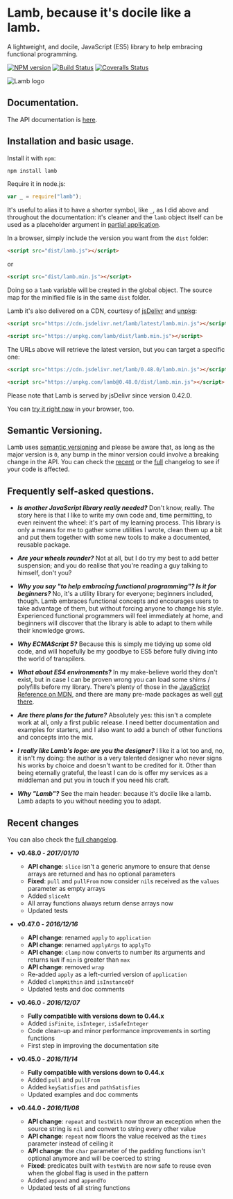# Lamb, because it's docile like a lamb.

A lightweight, and docile, JavaScript (ES5) library to help embracing functional programming.

[![NPM version](https://img.shields.io/npm/v/lamb.svg)](https://www.npmjs.com/package/lamb) [![Build Status](https://img.shields.io/travis/ascartabelli/lamb/master.svg)](https://travis-ci.org/ascartabelli/lamb) [![Coveralls Status](https://img.shields.io/coveralls/ascartabelli/lamb/master.svg)](https://coveralls.io/github/ascartabelli/lamb)

![Lamb logo](https://ascartabelli.github.io/lamb/images/logo_600x130.png "Lamb, because it's docile like a lamb")

## Documentation.

The API documentation is [here](https://ascartabelli.github.io/lamb/module-lamb.html).

## Installation and basic usage.

Install it with `npm`:

```bash
npm install lamb
```

Require it in node.js:

```javascript
var _ = require("lamb");
```

It's useful to alias it to have a shorter symbol, like `_`, as I did above and throughout the documentation: it's cleaner and the
`lamb` object itself can be used as a placeholder argument in [partial application](https://ascartabelli.github.io/lamb/module-lamb.html#partial).

In a browser, simply include the version you want from the `dist` folder:

```html
<script src="dist/lamb.js"></script>
```

or

```html
<script src="dist/lamb.min.js"></script>
```

Doing so a `lamb` variable will be created in the global object.
The source map for the minified file is in the same `dist` folder.

Lamb it's also delivered on a CDN, courtesy of [jsDelivr](https://www.jsdelivr.com/) and [unpkg](https://unpkg.com/):

```html
<script src="https://cdn.jsdelivr.net/lamb/latest/lamb.min.js"></script>
```

```html
<script src="https://unpkg.com/lamb/dist/lamb.min.js"></script>
```

The URLs above will retrieve the latest version, but you can target a specific one:

```html
<script src="https://cdn.jsdelivr.net/lamb/0.48.0/lamb.min.js"></script>
```

```html
<script src="https://unpkg.com/lamb@0.48.0/dist/lamb.min.js"></script>
```

Please note that Lamb is served by jsDelivr since version 0.42.0.

You can [try it right now](https://runkit.com/npm/lamb) in your browser, too.

## Semantic Versioning.

Lamb uses [semantic versioning](http://semver.org/) and please be aware that, as long as the major version is `0`, any
bump in the minor version could involve a breaking change in the API.
You can check the [recent](#recent_changes) or the [full](https://ascartabelli.github.io/lamb/changelog.html) changelog to see if your code is affected.

## Frequently self-asked questions.

- ***Is another JavaScript library really needed?***
  Don't know, really.
  The story here is that I like to write my own code and, time permitting, to even reinvent the wheel: it's part of my learning process.
  This library is only a means for me to gather some utilities I wrote, clean them up a bit and put them together with some new tools to make
  a documented, reusable package.

- ***Are your wheels rounder?***
  Not at all, but I do try my best to add better suspension; and you do realise that you're reading a guy talking to himself, don't you?

- ***Why you say "to help embracing functional programming"? Is it for beginners?***
  No, it's a utility library for everyone; beginners included, though.
  Lamb embraces functional concepts and encourages users to take advantage of them, but without forcing anyone to change his style.
  Experienced functional programmers will feel immediately at home, and beginners will discover that the library is able to adapt to them while their knowledge grows.

- ***Why ECMAScript 5?***
  Because this is simply me tidying up some old code, and will hopefully be my goodbye to ES5 before fully diving into the world of transpilers.

- ***What about ES4 environments?***
  In my make-believe world they don't exist, but in case I can be proven wrong you can load some shims / polyfills before my
  library. There's plenty of those in the [JavaScript Reference on MDN](https://developer.mozilla.org/en-US/docs/Web/JavaScript/Reference/),
  and there are many pre-made packages as well [out there](https://github.com/es-shims/es5-shim/).

- ***Are there plans for the future?***
  Absolutely yes: this isn't a complete work at all, only a first public release.
  I need better documentation and examples for starters, and I also want to add a bunch of other functions and concepts into the mix.

- ***I really like Lamb's logo: are you the designer?***
  I like it a lot too and, no, it isn't my doing: the author is a very talented designer who never signs his works by choice and doesn't want to be credited for it.
  Other than being eternally grateful, the least I can do is offer my services as a middleman and put you in touch if you need his craft.

- ***Why "Lamb"?***
  See the main header: because it's docile like a lamb. Lamb adapts to you without needing you to adapt.

## <a name="recent_changes"></a> Recent changes
You can also check the [full changelog](https://ascartabelli.github.io/lamb/changelog.html).

- **v0.48.0 - *2017/01/10***
  - **API change**: `slice` isn't a generic anymore to ensure that dense arrays are returned and has no optional parameters
  - **Fixed**: `pull` and `pullFrom` now consider `nil`s received as the `values` parameter as empty arrays
  - Added `sliceAt`
  - All array functions always return dense arrays now
  - Updated tests

- **v0.47.0 - *2016/12/16***
  - **API change**: renamed `apply` to `application`
  - **API change**: renamed `applyArgs` to `applyTo`
  - **API change**: `clamp` now converts to number its arguments and returns `NaN` if `min` is greater than `max`
  - **API change**: removed `wrap`
  - Re-added `apply` as a left-curried version of `application`
  - Added `clampWithin` and `isInstanceOf`
  - Updated tests and doc comments

- **v0.46.0 - *2016/12/07***
  - **Fully compatible with versions down to 0.44.x**
  - Added `isFinite`, `isInteger`, `isSafeInteger`
  - Code clean-up and minor performance improvements in sorting functions
  - First step in improving the documentation site

- **v0.45.0 - *2016/11/14***
  - **Fully compatible with versions down to 0.44.x**
  - Added `pull` and `pullFrom`
  - Added `keySatisfies` and `pathSatisfies`
  - Updated examples and doc comments

- **v0.44.0 - *2016/11/08***
  - **API change**: `repeat` and `testWith` now throw an exception when the source string is `nil` and convert to string every other value
  - **API change**: `repeat` now floors the value received as the `times` parameter instead of ceiling it
  - **API change**: the `char` parameter of the padding functions isn't optional anymore and will be coerced to string
  - **Fixed**: predicates built with `testWith` are now safe to reuse even when the global flag is used in the pattern
  - Added `append` and `appendTo`
  - Updated tests of all string functions
